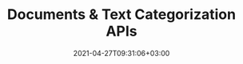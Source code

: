 ---
############################# Static ############################
layout: "product"
date: 2021-04-27T09:31:06+03:00
draft: false

############################# Head ############################
head_title: ".NET Documents & Text Classification Library"
head_description: "Document Classification APIs native to C# .NET. Automate the process of organizing documents and raw text into meaningful categories using IAB-2, Documents and Sentiment taxonomies."

############################# Header ############################
title: "Documents & Text Categorization APIs"
description: "Native .NET library to automate the process of organizing documents and raw text into meaningful categories using IAB-2, Documents and Sentiment taxonomies."

############################# APIs ###############################
apis:
  enable: true

  api:
    # api loop
    - title: "GroupDocs.Classification High Code APIs Include"
      
      api_product:
        # api_product loop
        - link: "https://products.groupdocs.com/classification/net/"
          img_alt: "GroupDocs.Classification for .NET"
          image: "https://www.groupdocs.cloud/templates/groupdocs/images/product-logos/groupdocs-classification-net.png"
          product: "GroupDocs.Classification for"
          platform: ".NET"
          content: "Native .NET APIs for Windows Forms, ASP.NET, WPF, WCF & other .NET Framework based applications."

        # api_product loop
        - link: "https://products.groupdocs.com/classification/java/"
          img_alt: "GroupDocs.Classification for Java"
          image: "https://www.groupdocs.cloud/templates/groupdocs/images/product-logos/groupdocs-classification-java.png"
          product: "GroupDocs.Classification for"
          platform: "Java"
          content: "Native Java APIs for the Desktop, Web & other Java SE or EE based applications."

############################# Back to top ###############################
back_to_top:
  enable: true
---